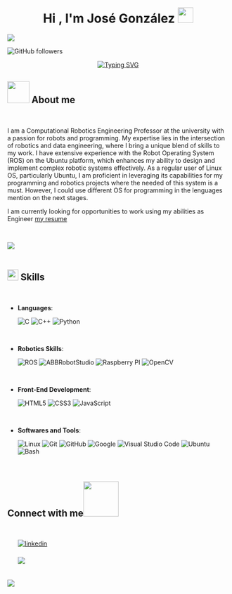 <h1 align="center"><b>Hi , I'm José González </b><img src="https://media.giphy.com/media/hvRJCLFzcasrR4ia7z/giphy.gif" width="35"></h1>
<!--  -->
<img src="https://imgur.com/SXwJVTs.png">
</p>
<img alt="GitHub followers" src="https://img.shields.io/github/followers/josegzl">

<p align="center">
<a href="https://git.io/typing-svg"><img src="https://readme-typing-svg.demolab.com?font=Fira+Code&size=30&pause=1000&color=000000&random=false&width=435&lines=Welcome+to+my+repository...+%3C3;Passionate+about;Computational+Robotics;Data+Engineering;I+love+cats..&hearts" alt="Typing SVG" /></a>
</p>


## <picture><img src = "https://media.giphy.com/media/tOiG8Oz4huf5K/giphy.gif" width = 50px></picture> **About me**


<br>

<p>
I am a Computational Robotics Engineering Professor at the university with a passion for robots and programming. My expertise lies in the intersection of robotics and data engineering, where I bring a unique blend of skills to my work. I have extensive experience with the Robot Operating System (ROS) on the Ubuntu platform, which enhances my ability to design and implement complex robotic systems effectively. As a regular user of Linux OS, particularly Ubuntu, I am proficient in leveraging its capabilities for my programming and robotics projects where the needed of this system is a must. However, I could use different OS for programming in the lenguages mention on the next stages.
</p>

I am currently looking for opportunities to work using my abilities as Engineer [my resume](https://read.cv/josegzl)

<br>

<img src="https://user-images.githubusercontent.com/73097560/115834477-dbab4500-a447-11eb-908a-139a6edaec5c.gif"><br><br>

## <img src="https://media.giphy.com/media/VxbvOFEzkQBKKFQ63y/giphy.gif?cid=790b7611m65pw9bwp2g82lfh0i2jn5urau7i6x5t79xith1b&ep=v1_stickers_search&rid=giphy.gif&ct=s" width ="25"><b> Skills</b>

<br>

<p align="center">

- **Languages**:
    
    ![C](https://img.shields.io/badge/C%20-%232370ED.svg?style=for-the-badge&logo=c&logoColor=white)
    ![C++](https://img.shields.io/badge/C++%20-%2300599C.svg?style=for-the-badge&logo=c%2B%2B&logoColor=white)
    ![Python](https://img.shields.io/badge/Python%20-%23ffd343.svg?style=for-the-badge&logo=python&logoColor=black)
    

<br>   

- **Robotics Skills**:
  
  ![ROS](https://img.shields.io/badge/ROS%20-%2322314E.svg?style=for-the-badge&logo=ros&logoColor=white)
  ![ABBRobotStudio](https://img.shields.io/badge/ABB%20RobotStudio-FF9E0F.svg?style=for-the-badge&logo=abbrobotstudio&logoColor=white)
  ![Raspberry PI](https://img.shields.io/badge/Raspberry%20Pi-A22846.svg?style=for-the-badge&logo=raspberrypi&logoColor=white)
  ![OpenCV](https://img.shields.io/badge/OpenCV%20Pi-5C3EE8.svg?style=for-the-badge&logo=opencv&logoColor=white)
  
  
<br>
    
- **Front-End Development**:

   ![HTML5](https://img.shields.io/badge/HTML5%20-%23E34F26.svg?style=for-the-badge&logo=html5&logoColor=white)
   ![CSS3](https://img.shields.io/badge/CSS%20-%231572B6.svg?style=for-the-badge&logo=css3&logoColor=white)
   ![JavaScript](https://img.shields.io/badge/JavaScript%20-%23F7DF1E.svg?style=for-the-badge&logo=javascript&logoColor=black)
    
<br>

- **Softwares and Tools**:

    ![Linux](https://img.shields.io/badge/Linux-FCC624?style=for-the-badge&logo=linux&logoColor=black) 
    ![Git](https://img.shields.io/badge/git-%23F05033.svg?style=for-the-badge&logo=git&logoColor=white)
    ![GitHub](https://img.shields.io/badge/github-%23121011.svg?style=for-the-badge&logo=github&logoColor=white)
    ![Google](https://img.shields.io/badge/google-%234285F4.svg?style=for-the-badge&logo=google&logoColor=white)
    ![Visual Studio Code](https://img.shields.io/badge/Visual%20Studio%20Code-0078d7.svg?style=for-the-badge&logo=visual-studio-code&logoColor=white)
    ![Ubuntu](https://img.shields.io/badge/Ubuntu-%23E95420?style=for-the-badge&logo=ubuntu&logoColor=white) 
    ![Bash](https://img.shields.io/badge/Bash-%23054020?style=for-the-badge&logo=gnu-bash&logoColor=white)


</p>

<br>

## <b> Connect with me</b><img src="https://media.giphy.com/media/v1.Y2lkPTc5MGI3NjExMzg2ZDM2b3Z1aHlibmJzOHVzOGV1aDFlcTkwdXg4aGR3dGx0c2c1NCZlcD12MV9zdGlja2Vyc19zZWFyY2gmY3Q9cw/nVJN4PlV00ojrfkovH/giphy.gif" width ="80">
<br>
<div align='left'>

<ul>


<a href="https://www.linkedin.com/in/joseluisghelguera/" target="_blank">
<img src="https://img.shields.io/badge/linkedin:  Jose Luis Gonzalez-%2300acee.svg?color=405DE6&style=for-the-badge&logo=linkedin&logoColor=white" alt=linkedin style="margin-bottom: 5px;"/>
</a>


<br>
<br>



<a href="mailto:josegzlh@gmail.com" target="_blank">
<img src="https://img.shields.io/badge/gmail:  Jose Luis Gonzalez-%23EA4335.svg?style=for-the-badge&logo=gmail&logoColor=white" t=mail style="margin-bottom: 5px;" />
</a>

	
</ul>
</div>

<br>
<img src="https://user-images.githubusercontent.com/73097560/115834477-dbab4500-a447-11eb-908a-139a6edaec5c.gif">
<br>
<br>
<br>

<div align='center'>


